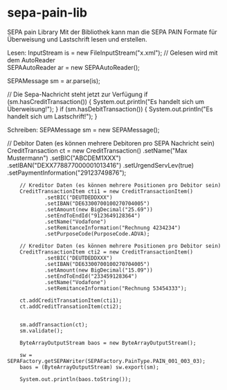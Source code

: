 # sepa-pain-lib
SEPA pain Library
Mit der Bibliothek kann man die SEPA PAIN Formate für Überweisung und Lastschrift lesen und erstellen.
 
Lesen:
InputStream is = new FileInputStream("x.xml");
// Gelesen wird mit dem AutoReader		
SEPAAutoReader ar = new SEPAAutoReader();

SEPAMessage sm = ar.parse(is);

// Die Sepa-Nachricht steht jetzt zur Verfügung
if (sm.hasCreditTransaction()) {
	System.out.println("Es handelt sich um Überweisung!");
}
if (sm.hasDebitTransaction()) {
	System.out.println("Es handelt sich um Lastschrift!");
}

Schreiben:
SEPAMessage sm = new SEPAMessage();
		
// Debitor Daten (es können mehrere Debitoren pro SEPA Nachricht sein)
		CreditTransaction ct = new CreditTransaction()
				.setName("Max Mustermann")
				.setBIC("ABCDEM1XXX")
				.setIBAN("DEXX778877000001013416")
				.setUrgendServLev(true)
				.setPaymentInformation("29123749876");
		
		// Kreditor Daten (es können mehrere Positionen pro Debitor sein)
		CreditTransactionItem cti1 = new CreditTransactionItem()
				.setBIC("DEUTDEDDXXX")
				.setIBAN("DE63300700100270704005")
				.setAmount(new BigDecimal("25.69"))
				.setEndToEndId("9123649128364")
				.setName("Vodafone")
				.setRemitanceInformation("Rechnung 4234234")
				.setPurposeCode(PurposeCode.ADVA);
				
		// Kreditor Daten (es können mehrere Positionen pro Debitor sein)
		CreditTransactionItem cti2 = new CreditTransactionItem()
				.setBIC("DEUTDEDDXXX")
				.setIBAN("DE63300700100270704005")
				.setAmount(new BigDecimal("15.09"))
				.setEndToEndId("233459128364")
				.setName("Vodafone")
				.setRemitanceInformation("Rechnung 53454333");
		
		ct.addCreditTransationItem(cti1);
		ct.addCreditTransationItem(cti2);
		
		
		sm.addTransaction(ct);
		sm.validate();
		
		ByteArrayOutputStream baos = new ByteArrayOutputStream();

		sw = SEPAFactory.getSEPAWriter(SEPAFactory.PainType.PAIN_001_003_03);
		baos = (ByteArrayOutputStream) sw.export(sm);
		
		System.out.println(baos.toString());
